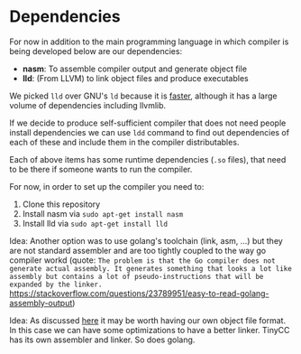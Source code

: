 # Dependencies

For now in addition to the main programming language in which compiler is being developed below are our dependencies:
- **nasm**: To assemble compiler output and generate object file
- **lld**: (From LLVM) to link object files and produce executables

We picked `lld` over GNU's `ld` because it is [faster](https://lld.llvm.org/), although it has a large volume of dependencies including llvmlib.

If we decide to produce self-sufficient compiler that does not need people install dependencies we can use `ldd` command to 
find out dependencies of each of these and include them in the compiler distributables.

Each of above items has some runtime dependencies (`.so` files), that need to be there if someone wants to run the compiler.

For now, in order to set up the compiler you need to:

1. Clone this repository
2. Install nasm via `sudo apt-get install nasm`
3. Install lld via `sudo apt-get install lld`


Idea: Another option was to use golang's toolchain (link, asm, ...) but they are not standard assembler and are too tightly coupled to the way go compiler workd (quote: `The problem is that the Go compiler does not generate actual assembly. It generates something that looks a lot like assembly but contains a lot of pseudo-instructions that will be expanded by the linker.` https://stackoverflow.com/questions/23789951/easy-to-read-golang-assembly-output)

Idea: As discussed [here](https://docs.google.com/document/d/1D13QhciikbdLtaI67U6Ble5d_1nsI4befEd6_k1z91U/view) it may be worth having our own object file format. In this case we can have some optimizations to have a better linker. TinyCC has its own assembler and linker. So does golang.

